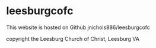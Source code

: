 # leesburgcofc

This website is hosted on Github
jnichols886/leesburgcofc

copyright the Leesburg Church of Christ, Leesburg VA


